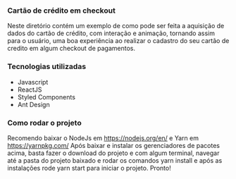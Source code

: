 ### Cartão de crédito em checkout ###

Neste diretório contém um exemplo de como pode ser feita a aquisição de dados do cartão de crédito, com interação  e animação, tornando assim para o usuário, uma boa experiência ao realizar o cadastro do seu cartão de credito em algum checkout de pagamentos.

### Tecnologias utilizadas ###
* Javascript
* ReactJS
* Styled Components
* Ant Design

### Como rodar o projeto ###
Recomendo baixar o NodeJs em https://nodejs.org/en/ e Yarn em https://yarnpkg.com/
Após baixar e instalar os gerenciadores de pacotes acima, basta fazer o download do projeto e com algum terminal, navegar até a pasta do projeto baixado e rodar os comandos yarn install e após as instalações rode yarn start para iniciar o projeto.
Pronto!
